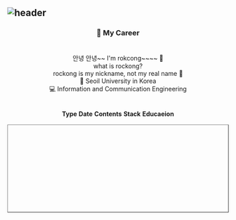 ![header](https://capsule-render.vercel.app/api?type=waving&color=FF7F50&height=300&section=header&text=rockong%20Github&fontsize=70&fontColor=D4F0F0&animation=twinkling&descSize=30)
---
<h3 align = "center">🔭 My Career<br><br></h3>
<!-- 해당 부분은 프로필에 대한 간략한 설명입니다. -->
<div align = "center">
안녕 안녕~~ I'm rokcong~~~~  👋<br>
what is rockong?<br>
rockong is my nickname, not my real name 🤫<br>
💙 Seoil University in Korea<br>
💻 Information and Communication Engineering<br>
</div>
<br><br>

<div align = "center">
<table style="border-collapse: collapse; width: 100%; height: 200px;"border="1" data-ke-align="center" align = "center">
<!-- 교육 및 경력을 표시하는 테이블 -->
  <tbody>
    <tr style = "height:20px">
      <td="width: 15%; height: 20px; text-align: center;font-weight: 800;"><b>Type</b></td>
      <td="width: 15%; height: 20px; text-align: center;font-weight: 800;"><b>Date</b></td>
      <td="width: 60%; height: 20px; text-align: center;font-weight: 800;"><b>Contents</b></td>
      <td="width: 15%; height: 20px; text-align: center;font-weight: 800;"><b>Stack</b></td>
    </tr>
    <tr style = "height:20px">
      <td="width: 15%; height: 20px; text-align: center;font-weight: 800;"><b>Educaeion</b></td>
    </tr>
  </tbody>
</table>
</div>
<table sytle="">
</table>

<!--
**rokcong/rokcong** is a ✨ _special_ ✨ repository because its `README.md` (this file) appears on your GitHub profile.

Here are some ideas to get you started:

- 🔭 I’m currently working on ...
- 🌱 I’m currently learning ...
- 👯 I’m looking to collaborate on ...
- 🤔 I’m looking for help with ...
- 💬 Ask me about ...
- 📫 How to reach me: ...
- 😄 Pronouns: ...
- ⚡ Fun fact: ...
-->
